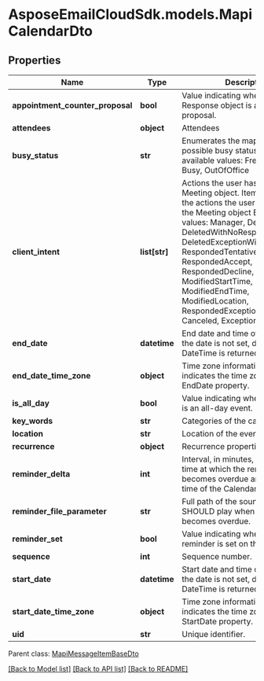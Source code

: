 # AsposeEmailCloudSdk.models.MapiCalendarDto
## Properties
Name | Type | Description | Notes
------------ | ------------- | ------------- | -------------
**appointment_counter_proposal** | **bool** | Value indicating whether a Meeting Response object is a counter proposal.              | 
**attendees** | **object** | Attendees              | [optional] 
**busy_status** | **str** | Enumerates the mapi calendar possible busy status Enum, available values: Free, Tentative, Busy, OutOfOffice | 
**client_intent** | **list[str]** | Actions the user has taken on this Meeting object.              Items: Enumerates the actions the user can taken on the Meeting object Enum, available values: Manager, Delegate, DeletedWithNoResponse, DeletedExceptionWithNoResponse, RespondedTentative, RespondedAccept, RespondedDecline, ModifiedStartTime, ModifiedEndTime, ModifiedLocation, RespondedExceptionDecline, Canceled, ExceptionCanceled | [optional] 
**end_date** | **datetime** | End date and time of the event. If the date is not set, default value for DateTime is returned.              | 
**end_date_time_zone** | **object** | Time zone information that indicates the time zone of the EndDate property.              | [optional] 
**is_all_day** | **bool** | Value indicating whether the event is an all-day event.              | 
**key_words** | **str** | Categories of the calendar object.              | [optional] 
**location** | **str** | Location of the event.              | [optional] 
**recurrence** | **object** | Recurrence properties.              | [optional] 
**reminder_delta** | **int** | Interval, in minutes, between the time at which the reminder first becomes overdue and the start time of the Calendar object.              | 
**reminder_file_parameter** | **str** | Full path of the sound that a client SHOULD play when the reminder becomes overdue.              | [optional] 
**reminder_set** | **bool** | Value indicating whether a reminder is set on the object.              | 
**sequence** | **int** | Sequence number.              | 
**start_date** | **datetime** | Start date and time of the event. If the date is not set, default value for DateTime is returned.              | 
**start_date_time_zone** | **object** | Time zone information that indicates the time zone of the StartDate property.              | [optional] 
**uid** | **str** | Unique identifier.              | [optional] 

 Parent class: [MapiMessageItemBaseDto](MapiMessageItemBaseDto.md)

[[Back to Model list]](README.md#documentation-for-models) [[Back to API list]](README.md#documentation-for-api-endpoints) [[Back to README]](README.md)


